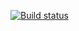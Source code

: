 [![Build status](https://ci.appveyor.com/api/projects/status/klcuy8i6xdfu5y68?svg=true)](https://ci.appveyor.com/project/VeraBess/api-ci-hw-2-1)
